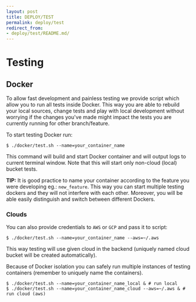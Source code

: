 ```yaml
---
layout: post
title: DEPLOY/TEST
permalink: deploy/test
redirect_from:
- deploy/test/README.md/
---
```


# Testing

## Docker

To allow fast development and painless testing we provide script which allow you
to run all tests inside Docker. This way you are able to rebuild your local
sources, change tests and play with local development without worrying if
the changes you've made might impact the tests you are currently running for
other branch/feature.

To start testing Docker run:

```console
$ ./docker/test.sh --name=your_container_name
```

This command will build and start Docker container and will output logs to
current terminal window. Note that this will start only non-cloud (local) bucket
tests.

**TIP:** It is good practice to name your container according to the feature you
were developing eg.: `new_feature`. This way you can start multiple testing
dockers and they will not interfere with each other. Moreover, you will be able
easily distinguish and switch between different Dockers.

### Clouds

You can also provide credentials to `AWS` or `GCP` and pass it to script:

```console
$ ./docker/test.sh --name=your_container_name --aws=~/.aws
```

This way testing will use given cloud in the backend (uniquely named cloud
bucket will be created automatically).

Because of Docker isolation you can safely run multiple instances of testing
containers (remember to uniquely name the containers).

```console
$ ./docker/test.sh --name=your_container_name_local & # run local
$ ./docker/test.sh --name=your_container_name_cloud --aws=~/.aws & # run cloud (aws)
```
